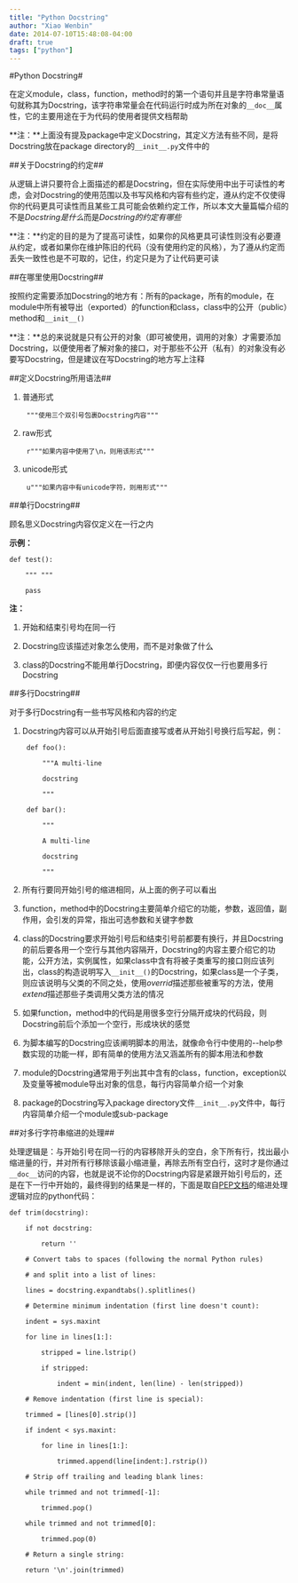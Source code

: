 ```yaml
---
title: "Python Docstring"
author: "Xiao Wenbin"
date: 2014-07-10T15:48:08-04:00
draft: true
tags: ["python"]
---
```


#Python Docstring#

在定义module，class，function，method时的第一个语句并且是字符串常量语句就称其为Docstring，该字符串常量会在代码运行时成为所在对象的`__doc__`属性，它的主要用途在于为代码的使用者提供文档帮助

**注：**上面没有提及package中定义Docstring，其定义方法有些不同，是将Docstring放在package directory的`__init__.py`文件中的

##关于Docstring的约定##

从逻辑上讲只要符合上面描述的都是Docstring，但在实际使用中出于可读性的考虑，会对Docstring的使用范围以及书写风格和内容有些约定，遵从约定不仅使得你的代码更具可读性而且某些工具可能会依赖约定工作，所以本文大量篇幅介绍的不是*Docstring是什么*而是*Docstring的约定有哪些*

**注：**约定的目的是为了提高可读性，如果你的风格更具可读性则没有必要遵从约定，或者如果你在维护陈旧的代码（没有使用约定的风格），为了遵从约定而丢失一致性也是不可取的，记住，约定只是为了让代码更可读

##在哪里使用Docstring##

按照约定需要添加Docstring的地方有：所有的package，所有的module，在module中所有被导出（exported）的function和class，class中的公开（public）method和`__init__()`

**注：**总的来说就是只有公开的对象（即可被使用，调用的对象）才需要添加Docstring，以便使用者了解对象的接口，对于那些不公开（私有）的对象没有必要写Docstring，但是建议在写Docstring的地方写上注释

##定义Docstring所用语法##

1. 普通形式

        """使用三个双引号包裹Docstring内容"""

2. raw形式

        r"""如果内容中使用了\n，则用该形式"""

3. unicode形式

        u"""如果内容中有unicode字符，则用形式"""

##单行Docstring##

顾名思义Docstring内容仅定义在一行之内

**示例：**

    def test():

        """ """

        pass

**注：**

1. 开始和结束引号均在同一行

2. Docstring应该描述对象怎么使用，而不是对象做了什么

3. class的Docstring不能用单行Docstring，即便内容仅仅一行也要用多行Docstring

##多行Docstring##

对于多行Docstring有一些书写风格和内容的约定

1. Docstring内容可以从开始引号后面直接写或者从开始引号换行后写起，例：

        def foo():

            """A multi-line

            docstring

            """

        def bar():

            """

            A multi-line

            docstring

            """

2. 所有行要同开始引号的缩进相同，从上面的例子可以看出

3. function，method中的Docstring主要简单介绍它的功能，参数，返回值，副作用，会引发的异常，指出可选参数和关键字参数

3. class的Docstring要求开始引号后和结束引号前都要有换行，并且Docstring的前后要各用一个空行与其他内容隔开，Docstring的内容主要介绍它的功能，公开方法，实例属性，如果class中含有将被子类重写的接口则应该列出，class的构造说明写入`__init__()`的Docstring，如果class是一个子类，则应该说明与父类的不同之处，使用*overrid*描述那些被重写的方法，使用*extend*描述那些子类调用父类方法的情况

4. 如果function，method中的代码是用很多空行分隔开成块的代码段，则Docstring前后个添加一个空行，形成块状的感觉

5. 为脚本编写的Docstring应该阐明脚本的用法，就像命令行中使用的--help参数实现的功能一样，即有简单的使用方法又涵盖所有的脚本用法和参数

7. module的Docstring通常用于列出其中含有的class，function，exception以及变量等被module导出对象的信息，每行内容简单介绍一个对象

6. package的Docstring写入package directory文件`__init__.py`文件中，每行内容简单介绍一个module或sub-package

##对多行字符串缩进的处理##

处理逻辑是：与开始引号在同一行的内容移除开头的空白，余下所有行，找出最小缩进量的行，并对所有行移除该最小缩进量，再除去所有空白行，这时才是你通过`__doc__`访问的内容，也就是说不论你的Docstring内容是紧跟开始引号后的，还是在下一行中开始的，最终得到的结果是一样的，下面是取自[PEP文档](http://legacy.python.org/dev/peps/pep-0257/#handling-docstring-indentation)的缩进处理逻辑对应的python代码：

    def trim(docstring):

        if not docstring:

            return ''

        # Convert tabs to spaces (following the normal Python rules)

        # and split into a list of lines:

        lines = docstring.expandtabs().splitlines()

        # Determine minimum indentation (first line doesn't count):

        indent = sys.maxint

        for line in lines[1:]:

            stripped = line.lstrip()

            if stripped:

                indent = min(indent, len(line) - len(stripped))

        # Remove indentation (first line is special):

        trimmed = [lines[0].strip()]

        if indent < sys.maxint:

            for line in lines[1:]:

                trimmed.append(line[indent:].rstrip())

        # Strip off trailing and leading blank lines:

        while trimmed and not trimmed[-1]:

            trimmed.pop()

        while trimmed and not trimmed[0]:

            trimmed.pop(0)

        # Return a single string:

        return '\n'.join(trimmed)
